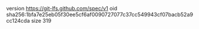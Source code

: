version https://git-lfs.github.com/spec/v1
oid sha256:1bfa7e25eb05f30ee5cf6af0090727077c37cc549943cf07bacb52a9cc124cda
size 319
